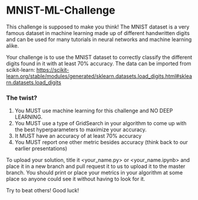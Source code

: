 # MNIST-ML-Challenge
This challenge is supposed to make you think!
The MNIST dataset is a very famous dataset in machine learning made up of different handwritten digits and can be used for many tutorials in neural networks and machine learning alike.

Your challenge is to use the MNIST dataset to correctly classify the different digits found in it with at least 70% accuracy. The data can be imported from scikit-learn: https://scikit-learn.org/stable/modules/generated/sklearn.datasets.load_digits.html#sklearn.datasets.load_digits

### The twist?
1. You MUST use machine learning for this challenge and NO DEEP LEARNING.
2. You MUST use a type of GridSearch in your algorithm to come up with the best hyperparameters to maximize your accuracy.
3. It MUST have an accuracy of at least 70% accuracy
4. You MUST report one other metric besides accuracy (think back to our earlier presentations)

To upload your solution, title it <your_name.py> or <your_name.ipynb> and place it in a new branch and pull request it to us to upload it to the master branch. You should print or place your metrics in your algorithm at some place so anyone could see it without having to look for it.

Try to beat others!
Good luck!
